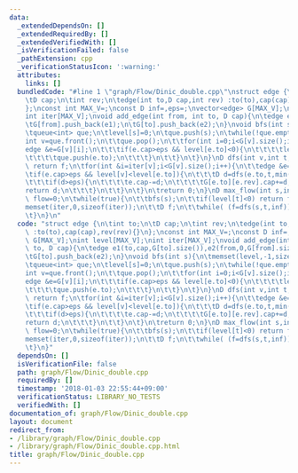 ```yaml
---
data:
  _extendedDependsOn: []
  _extendedRequiredBy: []
  _extendedVerifiedWith: []
  _isVerificationFailed: false
  _pathExtension: cpp
  _verificationStatusIcon: ':warning:'
  attributes:
    links: []
  bundledCode: "#line 1 \"graph/Flow/Dinic_double.cpp\"\nstruct edge {\n\tint to;\n\
    \tD cap;\n\tint rev;\n\tedge(int to,D cap,int rev) :to(to),cap(cap),rev(rev){}\n\
    };\nconst int MAX_V=;\nconst D inf=,eps=;\nvector<edge> G[MAX_V];\nint level[MAX_V];\n\
    int iter[MAX_V];\nvoid add_edge(int from, int to, D cap){\n\tedge e1(to,cap,G[to].size()),e2(from,0,G[from].size());\n\
    \tG[from].push_back(e1);\n\tG[to].push_back(e2);\n}\nvoid bfs(int s){\n\tmemset(level,-1,sizeof(level));\n\
    \tqueue<int> que;\n\tlevel[s]=0;\n\tque.push(s);\n\twhile(!que.empty()){\n\t\t\
    int v=que.front();\n\t\tque.pop();\n\t\tfor(int i=0;i<G[v].size();i++){\n\t\t\t\
    edge &e=G[v][i];\n\t\t\tif(e.cap>eps && level[e.to]<0){\n\t\t\t\tlevel[e.to]=level[v]+1;\n\
    \t\t\t\tque.push(e.to);\n\t\t\t}\n\t\t}\n\t}\n}\nD dfs(int v,int t,D f){\n\tif(v==t)\
    \ return f;\n\tfor(int &i=iter[v];i<G[v].size();i++){\n\t\tedge &e=G[v][i];\n\t\
    \tif(e.cap>eps && level[v]<level[e.to]){\n\t\t\tD d=dfs(e.to,t,min(f,e.cap));\n\
    \t\t\tif(d>eps){\n\t\t\t\te.cap-=d;\n\t\t\t\tG[e.to][e.rev].cap+=d;\n\t\t\t\t\
    return d;\n\t\t\t}\n\t\t}\n\t}\n\treturn 0;\n}\nD max_flow(int s,int t){\n\tD\
    \ flow=0;\n\twhile(true){\n\t\tbfs(s);\n\t\tif(level[t]<0) return flow;\n\t\t\
    memset(iter,0,sizeof(iter));\n\t\tD f;\n\t\twhile( (f=dfs(s,t,inf))>eps ) flow+=f;\n\
    \t}\n}\n"
  code: "struct edge {\n\tint to;\n\tD cap;\n\tint rev;\n\tedge(int to,D cap,int rev)\
    \ :to(to),cap(cap),rev(rev){}\n};\nconst int MAX_V=;\nconst D inf=,eps=;\nvector<edge>\
    \ G[MAX_V];\nint level[MAX_V];\nint iter[MAX_V];\nvoid add_edge(int from, int\
    \ to, D cap){\n\tedge e1(to,cap,G[to].size()),e2(from,0,G[from].size());\n\tG[from].push_back(e1);\n\
    \tG[to].push_back(e2);\n}\nvoid bfs(int s){\n\tmemset(level,-1,sizeof(level));\n\
    \tqueue<int> que;\n\tlevel[s]=0;\n\tque.push(s);\n\twhile(!que.empty()){\n\t\t\
    int v=que.front();\n\t\tque.pop();\n\t\tfor(int i=0;i<G[v].size();i++){\n\t\t\t\
    edge &e=G[v][i];\n\t\t\tif(e.cap>eps && level[e.to]<0){\n\t\t\t\tlevel[e.to]=level[v]+1;\n\
    \t\t\t\tque.push(e.to);\n\t\t\t}\n\t\t}\n\t}\n}\nD dfs(int v,int t,D f){\n\tif(v==t)\
    \ return f;\n\tfor(int &i=iter[v];i<G[v].size();i++){\n\t\tedge &e=G[v][i];\n\t\
    \tif(e.cap>eps && level[v]<level[e.to]){\n\t\t\tD d=dfs(e.to,t,min(f,e.cap));\n\
    \t\t\tif(d>eps){\n\t\t\t\te.cap-=d;\n\t\t\t\tG[e.to][e.rev].cap+=d;\n\t\t\t\t\
    return d;\n\t\t\t}\n\t\t}\n\t}\n\treturn 0;\n}\nD max_flow(int s,int t){\n\tD\
    \ flow=0;\n\twhile(true){\n\t\tbfs(s);\n\t\tif(level[t]<0) return flow;\n\t\t\
    memset(iter,0,sizeof(iter));\n\t\tD f;\n\t\twhile( (f=dfs(s,t,inf))>eps ) flow+=f;\n\
    \t}\n}"
  dependsOn: []
  isVerificationFile: false
  path: graph/Flow/Dinic_double.cpp
  requiredBy: []
  timestamp: '2018-01-03 22:55:44+09:00'
  verificationStatus: LIBRARY_NO_TESTS
  verifiedWith: []
documentation_of: graph/Flow/Dinic_double.cpp
layout: document
redirect_from:
- /library/graph/Flow/Dinic_double.cpp
- /library/graph/Flow/Dinic_double.cpp.html
title: graph/Flow/Dinic_double.cpp
---
```

